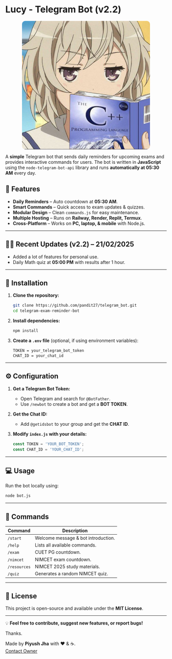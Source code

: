 # **Lucy** - Telegram Bot (v2.2) <br>
<img src="assets/images/Lucy.jpg" alt="Bot Image" width="400" height="auto" style="display: block; margin: auto; border-radius: 10px; object-fit: cover; max-width: 100%;" />


A **simple** Telegram bot that sends daily reminders for upcoming exams and provides interactive commands for users. The bot is written in **JavaScript** using the `node-telegram-bot-api` library and runs **automatically at 05:30 AM** every day.

## 🚀 Features

- **Daily Reminders** – Auto countdown at **05:30 AM**.  
- **Smart Commands** – Quick access to exam updates & quizzes.  
- **Modular Design** – Clean `commands.js` for easy maintenance.  
- **Multiple Hosting** – Runs on **Railway, Render, Replit, Termux**.  
- **Cross-Platform** – Works on **PC, laptop, & mobile** with Node.js.  

---

## 🧑‍💻 Recent Updates (v2.2) – 21/02/2025

- Added a lot of features for personal use.
- Daily Math quiz at **05:00 PM** with results after 1 hour.

---

## 🔧 Installation

1. **Clone the repository:**  
   ```sh
   git clone https://github.com/pandit27/telegram_bot.git
   cd telegram-exam-reminder-bot
   ```

2. **Install dependencies:**  
   ```sh
   npm install
   ```

3. **Create a `.env` file** (optional, if using environment variables):
   ```env
   TOKEN = your_telegram_bot_token
   CHAT_ID = your_chat_id
   ```

---

## ⚙️ Configuration

1. **Get a Telegram Bot Token:**  
   - Open Telegram and search for `@BotFather`.
   - Use `/newbot` to create a bot and get a **BOT TOKEN**.
   
2. **Get the Chat ID:**  
   - Add `@getidsbot` to your group and get the **CHAT ID**.

3. **Modify `index.js` with your details:**  
   ```javascript
   const TOKEN = 'YOUR_BOT_TOKEN';
   const CHAT_ID = 'YOUR_CHAT_ID';
   ```

---

## 💻 Usage

Run the bot locally using:
```sh
node bot.js
```

---

## 📌 Commands

| Command    | Description                                   |
|------------|-----------------------------------------------|
| `/start`   | Welcome message & bot introduction.          |
| `/help`    | Lists all available commands.                |
| `/exam`    | CUET PG countdown.                           |
| `/nimcet`  | NIMCET exam countdown.                       |
| `/resources` | NIMCET 2025 study materials.               |
| `/quiz`    | Generates a random NIMCET quiz.             |

---

## 📄 License

This project is open-source and available under the **MIT License**.

---

💡 **Feel free to contribute, suggest new features, or report bugs!**

Thanks. 

Made by **Piyush Jha** with ❤️ & ☕. <br>
[Contact Owner](htpps://t.me/PV_027)

